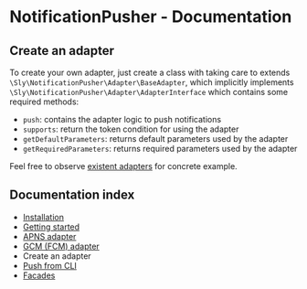 # NotificationPusher - Documentation

## Create an adapter

To create your own adapter, just create a class with taking care to extends `\Sly\NotificationPusher\Adapter\BaseAdapter`,
which implicitly implements `\Sly\NotificationPusher\Adapter\AdapterInterface` which contains some required methods:

* `push`: contains the adapter logic to push notifications
* `supports`: return the token condition for using the adapter
* `getDefaultParameters`: returns default parameters used by the adapter
* `getRequiredParameters`: returns required parameters used by the adapter

Feel free to observe [existent adapters](https://github.com/Ph3nol/NotificationPusher/tree/master/src/Sly/NotificationPusher/Adapter) for concrete example.

## Documentation index

* [Installation](https://github.com/Ph3nol/NotificationPusher/blob/master/doc/installation.md)
* [Getting started](https://github.com/Ph3nol/NotificationPusher/blob/master/doc/getting-started.md)
* [APNS adapter](https://github.com/Ph3nol/NotificationPusher/blob/master/doc/apns-adapter.md)
* [GCM (FCM) adapter](https://github.com/Ph3nol/NotificationPusher/blob/master/doc/gcm-fcm-adapter.md)
* Create an adapter
* [Push from CLI](https://github.com/Ph3nol/NotificationPusher/blob/master/doc/push-from-cli.md)
* [Facades](https://github.com/Ph3nol/NotificationPusher/blob/master/doc/facades.md)
